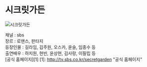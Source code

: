 # 시크릿가든
![시크릿가든](http://tv.sbs.co.kr/secretgarden "시크릿가든")  

채널 : sbs  
장르 : 로맨스, 판타지  
등장인물 : 길라임, 김주원, 오스카, 윤슬, 임종수 등   
출연배우 : 하지원, 현빈, 윤상현, 김사랑, 이필립 등  
[공식 홈페이지][1]
[1]: http://tv.sbs.co.kr/secretgarden "공식 홈페이지"
